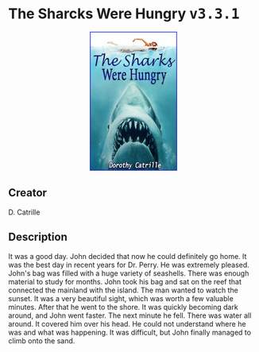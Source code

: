 
# The Sharcks Were Hungry <kbd>v3.3.1</kbd>

<center>
  <img src="./cover-1024.jpg"/>
</center>

## Creator
D. Catrille

## Description
It was a good day. John decided that now he could definitely go home. It was the best day in recent years for Dr. Perry. He was extremely pleased. John's bag was filled with a huge variety of seashells. There was enough material to study for months. John took his bag and sat on the reef that connected the mainland with the island. The man wanted to watch the sunset. It was a very beautiful sight, which was worth a few valuable minutes. After that he went to the shore. It was quickly becoming dark around, and John went faster. The next minute he fell. There was water all around. It covered him over his head. He could not understand where he was and what was happening. It was difficult, but John finally managed to climb onto the sand.
